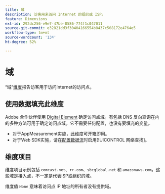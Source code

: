 ```yaml
---
title: 域
description: 访客用来访问 Internet 的组织或 ISP。
feature: Dimensions
exl-id: 292dc256-e9e7-47be-8586-774f1c047011
source-git-commit: e32821dd3f30404166554b8437c508172e4764e5
workflow-type: tm+mt
source-wordcount: '134'
ht-degree: 52%

---
```


# 域

“域”[维度](overview.md)报告访客用于访问Internet的访问点。

## 使用数据填充此维度

Adobe 合作伙伴使用 [Digital Element](https://www.digitalelement.com/) 确定访问点域。有包括 DNS 反向查询在内的多种方法可用于确定访问点域。它不需要任何配置，也没有要填充的变量。

* 对于AppMeasurement实施，此维度可开箱即用。
* 对于Web SDK实施，请在[配置数据流](https://experienceleague.adobe.com/docs/experience-platform/datastreams/configure.html?lang=zh-Hans)时启用[!UICONTROL 网络查找]。

## 维度项目

维度项目示例包括 `comcast.net`、`rr.com`、`sbcglobal.net` 和 `amazonaws.com`。这些域是接入点，不一定是代表ISP或组织的域。

维度值 `None` 意味着访问点 IP 地址的所有者没有提供域。
